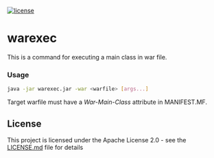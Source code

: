 [![license](https://img.shields.io/github/license/mashape/apistatus.svg)](LICENSE)

# warexec

This is a command for executing a main class in war file.

### Usage

```bash
java -jar warexec.jar -war <warfile> [args...]
```
Target warfile must have a *War-Main-Class* attribute in MANIFEST.MF.

## License

This project is licensed under the Apache License 2.0 - see the [LICENSE.md](LICENSE) file for details
